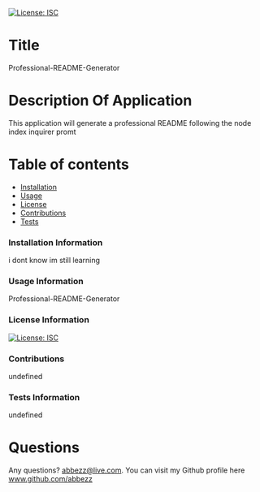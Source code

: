 [![License: ISC](https://img.shields.io/badge/License-ISC-blue.svg)](https://opensource.org/licenses/ISC)
  # Title 
  Professional-README-Generator
  # Description Of Application 
  This application will generate a professional README following the node index inquirer promt
  # Table of contents
  * [Installation](#installation)
  * [Usage](#usage)
  * [License](#license)
  * [Contributions](#contributions)
  * [Tests](#tests)
  ### Installation Information
  <a name ="installation"> </a>
  i dont know im still learning
  ### Usage Information
  <a name ="usage"> </a>
  Professional-README-Generator
  ### License Information
  <a name ="license"> </a>
  [![License: ISC](https://img.shields.io/badge/License-ISC-blue.svg)](https://opensource.org/licenses/ISC)
  ### Contributions
  <a name ="contributions"> </a>
  undefined
  ### Tests Information
  <a name ="tests"> </a>
  undefined
  # Questions
  Any questions? abbezz@live.com.
  You can visit my Github profile here www.github.com/abbezz
  
